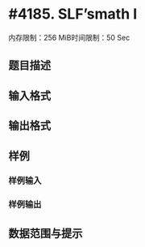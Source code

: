 # #4185. SLF’smath I

内存限制：256 MiB时间限制：50 Sec

## 题目描述

## 输入格式

## 输出格式

## 样例

### 样例输入

### 样例输出

## 数据范围与提示
